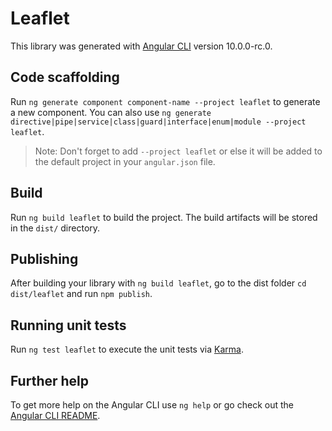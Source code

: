# Leaflet

This library was generated with [Angular CLI](https://github.com/angular/angular-cli) version 10.0.0-rc.0.

## Code scaffolding

Run `ng generate component component-name --project leaflet` to generate a new component. You can also use `ng generate directive|pipe|service|class|guard|interface|enum|module --project leaflet`.
> Note: Don't forget to add `--project leaflet` or else it will be added to the default project in your `angular.json` file. 

## Build

Run `ng build leaflet` to build the project. The build artifacts will be stored in the `dist/` directory.

## Publishing

After building your library with `ng build leaflet`, go to the dist folder `cd dist/leaflet` and run `npm publish`.

## Running unit tests

Run `ng test leaflet` to execute the unit tests via [Karma](https://karma-runner.github.io).

## Further help

To get more help on the Angular CLI use `ng help` or go check out the [Angular CLI README](https://github.com/angular/angular-cli/blob/master/README.md).

